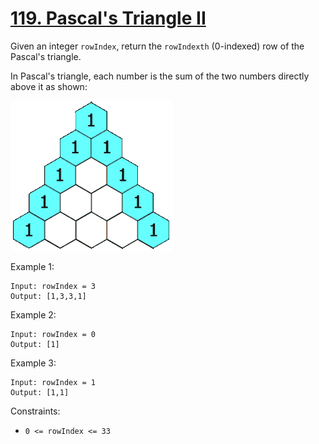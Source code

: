 [119. Pascal's Triangle II](https://leetcode.com/problems/pascals-triangle-ii/)
===========================
Given an integer `rowIndex`, return the `rowIndexth` (0-indexed)
row of the Pascal's triangle.

In Pascal's triangle, each number is the sum of the two numbers directly
above it as shown:

![image](PascalTriangleAnimated2.gif)

Example 1:
```
Input: rowIndex = 3
Output: [1,3,3,1]
```

Example 2:
```
Input: rowIndex = 0
Output: [1]
```

Example 3:
```
Input: rowIndex = 1
Output: [1,1]
```

Constraints:
 - `0 <= rowIndex <= 33`
